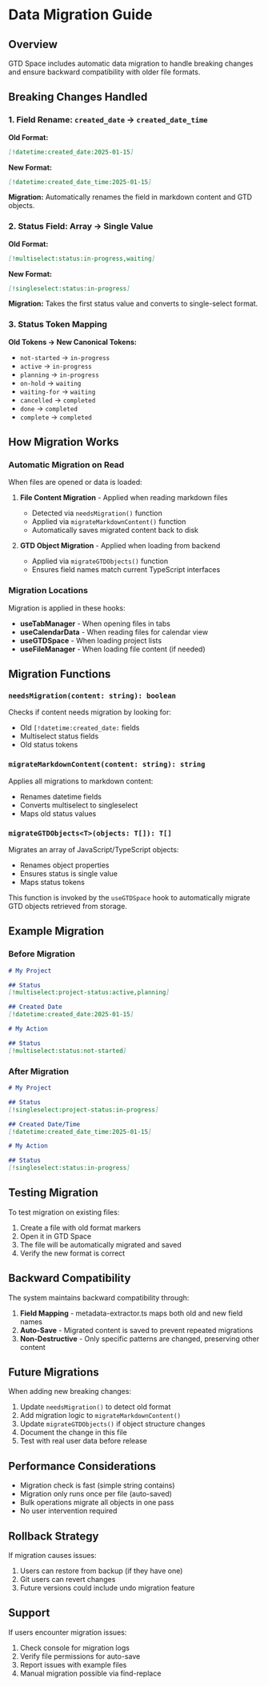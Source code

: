 # Data Migration Guide

## Overview

GTD Space includes automatic data migration to handle breaking changes and ensure backward compatibility with older file formats.

## Breaking Changes Handled

### 1. Field Rename: `created_date` → `created_date_time`

**Old Format:**
```markdown
[!datetime:created_date:2025-01-15]
```

**New Format:**
```markdown
[!datetime:created_date_time:2025-01-15]
```

**Migration:** Automatically renames the field in markdown content and GTD objects.

### 2. Status Field: Array → Single Value

**Old Format:**
```markdown
[!multiselect:status:in-progress,waiting]
```

**New Format:**
```markdown
[!singleselect:status:in-progress]
```

**Migration:** Takes the first status value and converts to single-select format.

### 3. Status Token Mapping

**Old Tokens → New Canonical Tokens:**
- `not-started` → `in-progress`
- `active` → `in-progress`
- `planning` → `in-progress`
- `on-hold` → `waiting`
- `waiting-for` → `waiting`
- `cancelled` → `completed`
- `done` → `completed`
- `complete` → `completed`

## How Migration Works

### Automatic Migration on Read

When files are opened or data is loaded:

1. **File Content Migration** - Applied when reading markdown files
   - Detected via `needsMigration()` function
   - Applied via `migrateMarkdownContent()` function
   - Automatically saves migrated content back to disk

2. **GTD Object Migration** - Applied when loading from backend
   - Applied via `migrateGTDObjects()` function
   - Ensures field names match current TypeScript interfaces

### Migration Locations

Migration is applied in these hooks:

- **useTabManager** - When opening files in tabs
- **useCalendarData** - When reading files for calendar view
- **useGTDSpace** - When loading project lists
- **useFileManager** - When loading file content (if needed)

## Migration Functions

### `needsMigration(content: string): boolean`

Checks if content needs migration by looking for:
- Old `[!datetime:created_date:` fields
- Multiselect status fields
- Old status tokens

### `migrateMarkdownContent(content: string): string`

Applies all migrations to markdown content:
- Renames datetime fields
- Converts multiselect to singleselect
- Maps old status values

### `migrateGTDObjects<T>(objects: T[]): T[]`

Migrates an array of JavaScript/TypeScript objects:
- Renames object properties
- Ensures status is single value
- Maps status tokens

This function is invoked by the `useGTDSpace` hook to automatically migrate GTD objects retrieved from storage.

## Example Migration

### Before Migration
```markdown
# My Project

## Status
[!multiselect:project-status:active,planning]

## Created Date
[!datetime:created_date:2025-01-15]

# My Action

## Status
[!multiselect:status:not-started]
```

### After Migration
```markdown
# My Project

## Status
[!singleselect:project-status:in-progress]

## Created Date/Time
[!datetime:created_date_time:2025-01-15]

# My Action

## Status
[!singleselect:status:in-progress]
```

## Testing Migration

To test migration on existing files:

1. Create a file with old format markers
2. Open it in GTD Space
3. The file will be automatically migrated and saved
4. Verify the new format is correct

## Backward Compatibility

The system maintains backward compatibility through:

1. **Field Mapping** - metadata-extractor.ts maps both old and new field names
2. **Auto-Save** - Migrated content is saved to prevent repeated migrations
3. **Non-Destructive** - Only specific patterns are changed, preserving other content

## Future Migrations

When adding new breaking changes:

1. Update `needsMigration()` to detect old format
2. Add migration logic to `migrateMarkdownContent()`
3. Update `migrateGTDObjects()` if object structure changes
4. Document the change in this file
5. Test with real user data before release

## Performance Considerations

- Migration check is fast (simple string contains)
- Migration only runs once per file (auto-saved)
- Bulk operations migrate all objects in one pass
- No user intervention required

## Rollback Strategy

If migration causes issues:

1. Users can restore from backup (if they have one)
2. Git users can revert changes
3. Future versions could include undo migration feature

## Support

If users encounter migration issues:

1. Check console for migration logs
2. Verify file permissions for auto-save
3. Report issues with example files
4. Manual migration possible via find-replace